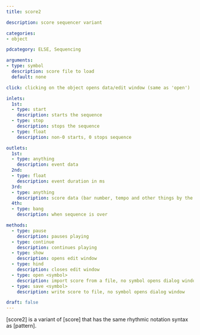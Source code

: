 ```yaml
---
title: score2

description: score sequencer variant

categories:
- object

pdcategory: ELSE, Sequencing

arguments:
- type: symbol
  description: score file to load
  default: none

click: clicking on the object opens data/edit window (same as 'open')

inlets:
  1st:
  - type: start
    description: starts the sequence
  - type: stop
    description: stops the sequence
  - type: float
    description: non-0 starts, 0 stops sequence

outlets:
  1st:
  - type: anything
    description: event data
  2nd:
  - type: float
    description: event duration in ms
  3rd:
  - type: anything
    description: score data (bar number, tempo and other things by the user)
  4th:
  - type: bang
    description: when sequence is over

methods:
  - type: pause
    description: pauses playing
  - type: continue
    description: continues playing
  - type: show
    description: opens edit window
  - type: hind
    description: closes edit window
  - type: open <symbol>
    description: import score from a file, no symbol opens dialog window
  - type: save <symbol>
    description: write score to file, no symbol opens dialog window

draft: false
---
```


[score2] is a variant of [score] that has the same rhythmic notation syntax as [pattern].

